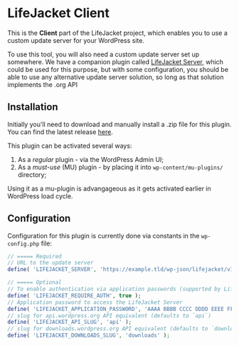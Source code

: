 
# LifeJacket Client

This is the **Client** part of the LifeJacket project, which enables you to use a custom update server for your WordPress site.

To use this tool, you will also need a custom update server set up somewhere. We have a companion plugin called [LifeJacket Server](https://github.com/life-jacket/lifejacket-server), which could be used for this purpose, but with some configuration, you should be able to use any alternative update server solution, so long as that solution implements the .org API

## Installation

Initially you'll need to download and manually install a .zip file for this plugin. You can find the latest release [here](https://github.com/life-jacket/lifejacket-client/releases).

This plugin can be activated several ways:

1. As a *regular* plugin - via the WordPress Admin UI;
2. As a *must-use* (MU) plugin - by placing it into `wp-content/mu-plugins/` directory;

Using it as a mu-plugin is advangageous as it gets activated earlier in WordPress load cycle.
## Configuration

Configuration for this plugin is currently done via constants in the `wp-config.php` file:

```php
// ===== Required
// URL to the update server
define( 'LIFEJACKET_SERVER', 'https://example.tld/wp-json/lifejacket/v1' );

// ===== Optional
// To enable authentication via application passwords (supported by LifeJacket Server only)
define( 'LIFEJACKET_REQUIRE_AUTH', true );
// Application password to access the LifeJacket Server
define( 'LIFEJACKET_APPLICATION_PASSWORD', 'AAAA BBBB CCCC DDDD EEEE FFFF' );
// slug for api.wordpress.org API equivalent (defaults to `api`)
define( 'LIFEJACKET_API_SLUG', 'api' );
// slug for downloads.wordpress.org API equivalent (defaults to `downloads`)
define( 'LIFEJACKET_DOWNLOADS_SLUG', 'downloads' );
```
